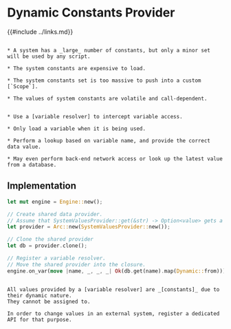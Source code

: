 Dynamic Constants Provider
=========================

{{#include ../links.md}}


```admonish info "Usage scenario"

* A system has a _large_ number of constants, but only a minor set will be used by any script.

* The system constants are expensive to load.

* The system constants set is too massive to push into a custom [`Scope`].

* The values of system constants are volatile and call-dependent.
```

```admonish abstract "Key concepts"

* Use a [variable resolver] to intercept variable access.

* Only load a variable when it is being used.

* Perform a lookup based on variable name, and provide the correct data value.

* May even perform back-end network access or look up the latest value from a database.
```


Implementation
--------------

```rust
let mut engine = Engine::new();

// Create shared data provider.
// Assume that SystemValuesProvider::get(&str) -> Option<value> gets a value.
let provider = Arc::new(SystemValuesProvider::new());

// Clone the shared provider
let db = provider.clone();

// Register a variable resolver.
// Move the shared provider into the closure.
engine.on_var(move |name, _, _, _| Ok(db.get(name).map(Dynamic::from)));
```


```admonish note.small "Values are constants"

All values provided by a [variable resolver] are _[constants]_ due to their dynamic nature.
They cannot be assigned to.

In order to change values in an external system, register a dedicated API for that purpose.
```
